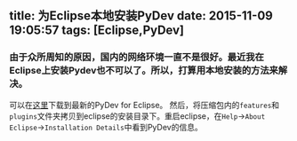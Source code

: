 title: 为Eclipse本地安装PyDev
date: 2015-11-09 19:05:57
tags: [Eclipse,PyDev]
---
### 由于众所周知的原因，国内的网络环境一直不是很好。最近我在Eclipse上安装Pydev也不可以了。所以，打算用本地安装的方法来解决。

可以在[这里](http://sourceforge.net/projects/pydev)下载到最新的PyDev for Eclipse。
然后，将压缩包内的`features`和`plugins`文件夹拷贝到eclipse的安装目录下。重启eclipse，在`Help`->`About Eclipse`->`Installation Details`中看到PyDev的信息。
